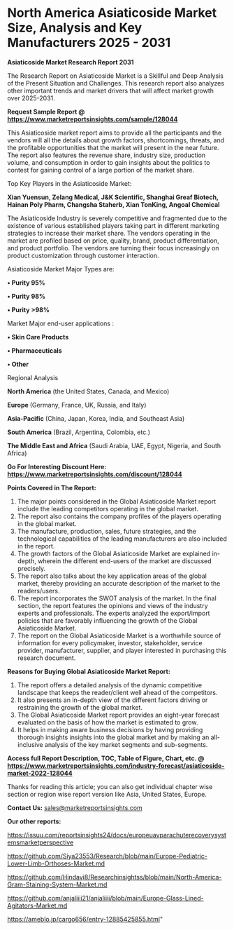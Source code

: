 # North America Asiaticoside Market Size, Analysis and Key Manufacturers 2025 - 2031

<strong>Asiaticoside Market Research Report 2031</strong>

The Research Report on Asiaticoside Market is a Skillful and Deep Analysis of the Present Situation and Challenges. This research report also analyzes other important trends and market drivers that will affect market growth over 2025-2031.

<strong>Request Sample Report @ <a href=https://www.marketreportsinsights.com/sample/128044>https://www.marketreportsinsights.com/sample/128044</a></strong>

This Asiaticoside market report aims to provide all the participants and the vendors will all the details about growth factors, shortcomings, threats, and the profitable opportunities that the market will present in the near future. The report also features the revenue share, industry size, production volume, and consumption in order to gain insights about the politics to contest for gaining control of a large portion of the market share.

Top Key Players in the Asiaticoside Market:

<strong>Xian Yuensun, Zelang Medical, J&K Scientific, Shanghai Greaf Biotech, Hainan Poly Pharm, Changsha Staherb, Xian TonKing, Angoal Chemical</strong>

The Asiaticoside Industry is severely competitive and fragmented due to the existence of various established players taking part in different marketing strategies to increase their market share. The vendors operating in the market are profiled based on price, quality, brand, product differentiation, and product portfolio. The vendors are turning their focus increasingly on product customization through customer interaction.

Asiaticoside Market Major Types are:

<strong>• Purity 95%

• Purity 98%

• Purity >98%</strong>

Market Major end-user applications :

<strong>• Skin Care Products

• Pharmaceuticals

• Other</strong>

Regional Analysis

</u><strong><b>North America</b></strong> (the United States, Canada, and Mexico)

<strong><b>Europe </b></strong>(Germany, France, UK, Russia, and Italy)

<strong><b>Asia-Pacific</b></strong> (China, Japan, Korea, India, and Southeast Asia)

<strong><b>South America</b></strong> (Brazil, Argentina, Colombia, etc.)

<strong><b>The Middle East and Africa</b></strong> (Saudi Arabia, UAE, Egypt, Nigeria, and South Africa)

<strong>Go For Interesting Discount Here: <a href=https://www.marketreportsinsights.com/discount/128044>https://www.marketreportsinsights.com/discount/128044</a></strong>

<strong>Points Covered in The Report:</strong>
<ol>
  <li>The major points considered in the Global Asiaticoside Market report include the leading competitors operating in the global market.</li>
  <li>The report also contains the company profiles of the players operating in the global market.</li>
  <li>The manufacture, production, sales, future strategies, and the technological capabilities of the leading manufacturers are also included in the report.</li>
  <li>The growth factors of the Global Asiaticoside Market are explained in-depth, wherein the different end-users of the market are discussed precisely.</li>
  <li>The report also talks about the key application areas of the global market, thereby providing an accurate description of the market to the readers/users.</li>
  <li>The report incorporates the SWOT analysis of the market. In the final section, the report features the opinions and views of the industry experts and professionals. The experts analyzed the export/import policies that are favorably influencing the growth of the Global Asiaticoside Market.</li>
  <li>The report on the Global Asiaticoside Market is a worthwhile source of information for every policymaker, investor, stakeholder, service provider, manufacturer, supplier, and player interested in purchasing this research document.</li>
</ol>
<strong>Reasons for Buying Global Asiaticoside Market Report:</strong>

<ol>
  <li>The report offers a detailed analysis of the dynamic competitive landscape that keeps the reader/client well ahead of the competitors.</li>
  <li>It also presents an in-depth view of the different factors driving or restraining the growth of the global market.</li>
  <li>The Global Asiaticoside Market report provides an eight-year forecast evaluated on the basis of how the market is estimated to grow.</li>
  <li>It helps in making aware business decisions by having providing thorough insights insights into the global market and by making an all-inclusive analysis of the key market segments and sub-segments.</li>
</ol>
<strong>Access full Report Description, TOC, Table of Figure, Chart, etc. @ <a href=https://www.marketreportsinsights.com/industry-forecast/asiaticoside-market-2022-128044>https://www.marketreportsinsights.com/industry-forecast/asiaticoside-market-2022-128044</a></strong>


Thanks for reading this article; you can also get individual chapter wise section or region wise report version like Asia, United States, Europe.

<strong>Contact Us:</strong>
sales@marketreportsinsights.com

<strong>Our other reports:</strong>

<a href=https://issuu.com/reportsinsights24/docs/europeuavparachuterecoverysystemsmarketperspective>https://issuu.com/reportsinsights24/docs/europeuavparachuterecoverysystemsmarketperspective</a>

<a href=https://github.com/Siya23553/Research/blob/main/Europe-Pediatric-Lower-Limb-Orthoses-Market.md>https://github.com/Siya23553/Research/blob/main/Europe-Pediatric-Lower-Limb-Orthoses-Market.md</a>

<a href=https://github.com/Hindavi8/Researchinsightss/blob/main/North-America-Gram-Staining-System-Market.md>https://github.com/Hindavi8/Researchinsightss/blob/main/North-America-Gram-Staining-System-Market.md</a>

<a href=https://github.com/anjaliiii21/anjaliiii/blob/main/Europe-Glass-Lined-Agitators-Market.md>https://github.com/anjaliiii21/anjaliiii/blob/main/Europe-Glass-Lined-Agitators-Market.md</a>

<a href=https://ameblo.jp/cargo656/entry-12885425855.html>https://ameblo.jp/cargo656/entry-12885425855.html</a>"
